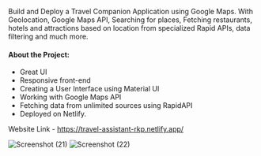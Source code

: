 Build and Deploy a Travel Companion Application using Google Maps. With Geolocation, Google Maps API, Searching for places, Fetching restaurants, hotels and attractions based on location from specialized Rapid APIs, data filtering and much more.

#### About the Project:
- Great UI
- Responsive front-end
- Creating a User Interface using Material UI
- Working with Google Maps API
- Fetching data from unlimited sources using RapidAPI
- Deployed on Netlify.

Website Link - https://travel-assistant-rkp.netlify.app/

![Screenshot (21)](https://user-images.githubusercontent.com/71692155/131260343-217a0336-4f9b-4056-a07c-4c57768d5991.png)
![Screenshot (22)](https://user-images.githubusercontent.com/71692155/131260344-842b7327-8cd4-407d-bb82-eedcb8df91ba.png)


